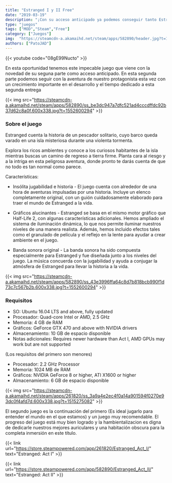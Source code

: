 ```yaml
---
title: "Estranged I y II Free"
date: "2019-03-19"
description: "¡Con su acceso anticipado ya podemos conseguir tanto Estranged Act I y Act II completamente GRATIS!"
type: "juegos"
tags: ["MOD","Steam","Free"]
category: ["Juegos"]
img:  "https://steamcdn-a.akamaihd.net/steam/apps/582890/header.jpg?t=1552600294"
authors: ["PatoJAD"]
---
```


{{< youtube code="08gE99Nucto" >}}

En esta oportunidad tenemos este impecable juego que viene con la novedad de su seguna parte como acceso anticipado. En esta segunda parte podemos seguir con la aventura de nuestro protagonista esta vez con un crecimiento importante en el desarrollo y el tiempo dedicado a esta segunda entrega

{{< img src="https://steamcdn-a.akamaihd.net/steam/apps/582890/ss_be3dc947a7dfc521ad4cccdffdc92b37d62c8a0f.600x338.jpg?t=1552600294" >}}

### Sobre el juego

Estranged cuenta la historia de un pescador solitario, cuyo barco queda varado en una isla misteriosa durante una violenta tormenta.

Explora los ricos ambientes y conoce a los curiosos habitantes de la isla mientras buscas un camino de regreso a tierra firme. Planta cara al riesgo y a la intriga en esta peligrosa aventura, donde pronto te darás cuenta de que no todo es tan normal como parece.

Características:

* Insólita jugabilidad e historia - El juego cuenta con alrededor de una hora de aventuras impulsadas por una historia. Incluye un elenco completamente original, con un guión cuidadosamente elaborado para traer el mundo de Estranged a la vida.

* Gráficos alucinantes - Estranged se basa en el mismo motor gráfico que Half-Life 2, con algunas características adicionales. Hemos ampliado el sistema de iluminación dinámica, lo que nos permite iluminar nuestros niveles de una manera realista. Además, hemos incluido efectos tales como el granulado de película y el reflejo en la lente para ayudar a crear ambiente en el juego.

* Banda sonora original - La banda sonora ha sido compuesta especialmente para Estranged y fue diseñada junto a los niveles del juego. La música concuerda con la jugabilidad y ayuda a conjugar la atmósfera de Estranged para llevar la historia a la vida.

{{< img src="https://steamcdn-a.akamaihd.net/steam/apps/582890/ss_43e3996ffa64c8d7b818bcb990f1d73c7c567b2b.600x338.jpg?t=1552600294" >}}

### Requisitos

* SO: Ubuntu 16.04 LTS and above, fully updated
* Procesador: Quad-core Intel or AMD, 2.5 GHz
* Memoria: 4 GB de RAM
* Gráficos: GeForce GTX 470 and above with NVIDIA drivers
* Almacenamiento: 10 GB de espacio disponible
* Notas adicionales: Requires newer hardware than Act I, AMD GPUs may work but are not supported

(Los requisitos del primero son menores)

* Procesador: 2.2 GHz Processor
* Memoria: 1024 MB de RAM
* Gráficos: NVIDIA GeForce 8 or higher, ATI X1600 or higher
* Almacenamiento: 6 GB de espacio disponible

{{< img src="https://steamcdn-a.akamaihd.net/steam/apps/261820/ss_3a9a4e2ec4f0a14a901594f0270e93dc0f4afd7d.600x338.jpg?t=1515275082" >}}

El segundo juego es la continuación del primero (Es ideal jugarlo para entender el mundo en el que estamos) y un juego muy recomendable. El progreso del juego está muy bien logrado y la hambientalizacion es digna de dedicarle nuestros mejores auriculares y una habitación obscura para la completa inmersión en este título.

{{< link url="https://store.steampowered.com/app/261820/Estranged_Act_I/" text="Estranged: Act I" >}}



{{< link url="https://store.steampowered.com/app/582890/Estranged_Act_II/" text="Estranged: Act II" >}}
